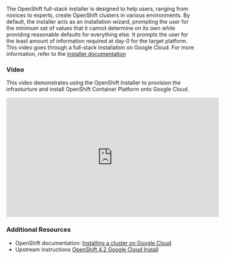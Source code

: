 
The OpenShift full-stack installer is designed to help users, ranging from novices to experts, create OpenShift clusters in various environments.  By default, the installer acts as an installation wizard, prompting the user for the minimum set of values that it cannot determine on its own while providing reasonable defaults for everything else.  It prompts the user for the least amount of information required at day-0 for the target platform.  This video goes through a full-stack installation on Google Cloud.  For more information, refer to the [installer documentation](https://docs.openshift.com/container-platform/4.2/installing/installing_gcp/installing-gcp-account.html)

### Video

This video demonstrates using the OpenShift Installer to provision the infrasturture and install OpenShift Container Platform onto Google Cloud.

<iframe width="560" height="315" src="https://www.youtube.com/embed/v17Taqza3ZU" frameborder="0" allow="accelerometer; autoplay; encrypted-media; gyroscope; picture-in-picture" allowfullscreen></iframe>

### Additional Resources

* OpenShift documentation: [Installing a cluster on Google Cloud](https://docs.openshift.com/container-platform/4.2/installing/installing_gcp/installing-gcp-account.html)
* Upstream Instructions [OpenShift 4.2 Google Cloud Install](https://github.com/openshift/installer/tree/master/docs/user/gcp)
